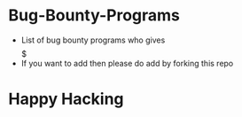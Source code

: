 # Bug-Bounty-Programs
* List of bug bounty programs who gives $$$$$ 
* If you want to add then please do add by forking this repo 

# Happy Hacking
